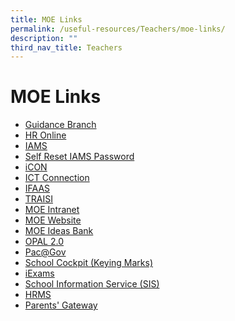 ```yaml
---
title: MOE Links
permalink: /useful-resources/Teachers/moe-links/
description: ""
third_nav_title: Teachers
---
```

# MOE Links

*   <a href="http://intranet.moe.gov.sg/guidancebranch/" target="_blank">Guidance Branch</a>
*   <a href="https://intranet.moe.gov.sg/hr_online/" target="_blank">HR Online</a>
*   <a href="https://iams.ssoe.moe.edu.sg/idm/user" target="_blank">IAMS</a>
*   <a href="https://identity.moe.edu.sg/identity" target="_blank">Self Reset IAMS Password</a>
*   <a href="https://icon.moe.edu.sg/" target="_blank">iCON</a>
*   <a href="https://ictconnection.moe.edu.sg/" target="_blank">ICT Connection</a>
*   <a href="https://schifaas.moe.gov.sg/" target="_blank">IFAAS</a>
*   <a href="https://traisi.moe.gov.sg/" target="_blank">TRAISI</a>
*   <a href="https://intranet.moe.gov.sg/" target="_blank">MOE Intranet</a>
*   <a href="https://www.moe.gov.sg/" target="_blank">MOE Website</a>
*   <a href="https://ideas.moe.gov.sg/" target="_blank">MOE Ideas Bank</a>
*   <a href="https://www.opal2.moe.edu.sg/app/learner" target="_blank">OPAL 2.0</a>
*   <a href="https://www.pac.gov.sg/" target="_blank">Pac@Gov</a>
*   <a href="https://schoolcockpit.moe.edu.sg/login" target="_blank">School Cockpit (Keying Marks)</a>
*   <a href="https://iexams.seab.gov.sg/login" target="_blank">iExams</a>
*   <a href="http://sis.moe.gov.sg/" target="_blank">School Information Service (SIS)</a>
*   <a href="https://hrms.moe.gov.sg/CSTBsapwaAuth/UMELogin?RedirectPath=https://hrms.moe.gov.sg/irj/portal/" target="_blank">HRMS</a>
*   <a href="https://pg.moe.edu.sg/" target="_blank">Parents' Gateway</a>